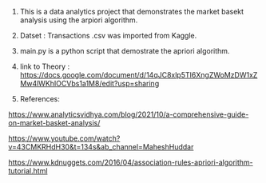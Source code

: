 1. This is a data analytics project that demonstrates the market basekt analysis using the arpiori algorithm.
2. Datset : Transactions .csv was imported from Kaggle.
3. main.py is a python script that demostrate the apriori algorithm.
4. link to Theory : https://docs.google.com/document/d/14qJC8xlp5TI6XngZWoMzDW1xZMw4lWKhIOCVbs1a1M8/edit?usp=sharing

5. References:

https://www.analyticsvidhya.com/blog/2021/10/a-comprehensive-guide-on-market-basket-analysis/

https://www.youtube.com/watch?v=43CMKRHdH30&t=134s&ab_channel=MaheshHuddar

https://www.kdnuggets.com/2016/04/association-rules-apriori-algorithm-tutorial.html
